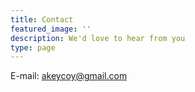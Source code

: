 ```yaml
---
title: Contact
featured_image: ''
description: We'd love to hear from you
type: page
---
```

E-mail: akeycoy@gmail.com
